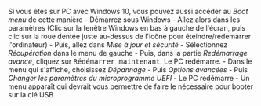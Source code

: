  Si vous êtes sur PC avec Windows 10, vous pouvez aussi accéder au *Boot menu* de cette manière
    - Démarrez sous Windows
    - Allez alors dans les paramètres (Clic sur la fenêtre Windows en bas à gauche de l'écran, puis clic sur la roue dentée juste au-dessus de l'icône pour éteindre/redemarrer l'ordinateur)
    - Puis, allez dans *Mise à jour et sécurité*
    - Sélectionnez *Récupération* dans le menu de gauche
    - Puis, dans la partie *Redémarrage avancé*, cliquez sur <tt>Rédémarrer maintenant</tt>. Le PC redémarre.
    - Dans le menu qui s'affiche, choisissez *Dépannage*
    - Puis *Options avancées*
    - Puis *Changer les paramètres du microprogramme UEFI*
    - Le PC redémarre
    - Un menu apparaît qui devrait vous permettre de faire le nécessaire pour booter sur la clé USB
